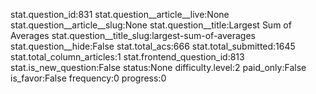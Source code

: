 stat.question_id:831
stat.question__article__live:None
stat.question__article__slug:None
stat.question__title:Largest Sum of Averages
stat.question__title_slug:largest-sum-of-averages
stat.question__hide:False
stat.total_acs:666
stat.total_submitted:1645
stat.total_column_articles:1
stat.frontend_question_id:813
stat.is_new_question:False
status:None
difficulty.level:2
paid_only:False
is_favor:False
frequency:0
progress:0
